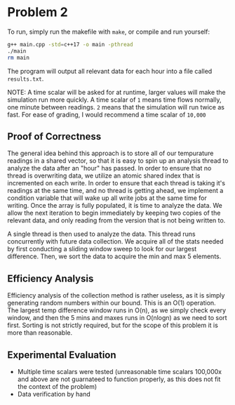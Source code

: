 # Problem 2
To run, simply run the makefile with `make`, or compile and run yourself:

```sh
g++ main.cpp -std=c++17 -o main -pthread
./main
rm main
```

The program will output all relevant data for each hour into a file called `results.txt`.

NOTE: A time scalar will be asked for at runtime, larger values will make the simulation run more quickly. A time scalar of `1` means time flows normally, one minute between readings. `2` means that the simulation will run twice as fast. For ease of grading, I would recommend a time scalar of `10,000`

## Proof of Correctness
The general idea behind this approach is to store all of our tempurature readings in a shared vector, so that it is easy to spin up an analysis thread to analyze the data after an "hour" has passed. In order to ensure that no thread is overwriting data, we utilize an atomic shared index that is incremented on each write. In order to ensure that each thread is taking it's readings at the same time, and no thread is getting ahead, we implement a condition variable that will wake up all write jobs at the same time for writing. Once the array is fully populated, it is time to analyze the data. We allow the next iteration to begin immediately by keeping two copies of the relevant data, and only reading from the version that is not being written to.

A single thread is then used to analyze the data. This thread runs concurrently with future data collection. We acquire all of the stats needed by first conducting a sliding window sweep to look for our largest difference. Then, we sort the data to acquire the min and max 5 elements.

## Efficiency Analysis
Efficiency analysis of the collection method is rather useless, as it is simply generating random numbers within our bound. This is an O(1) operation. The largest temp difference window runs in O(n), as we simply check every window, and then the 5 mins and maxes runs in O(nlogn) as we need to sort first. Sorting is not strictly required, but for the scope of this problem it is more than reasonable.

## Experimental Evaluation
- Multiple time scalars were tested (unreasonable time scalars 100,000x and above are not guarnateed to function properly, as this does not fit the context of the problem)
- Data verification by hand
